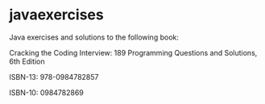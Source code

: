 # javaexercises

Java exercises and solutions to the following book:

Cracking the Coding Interview: 189 Programming Questions and Solutions, 6th Edition

ISBN-13: 978-0984782857

ISBN-10: 0984782869
